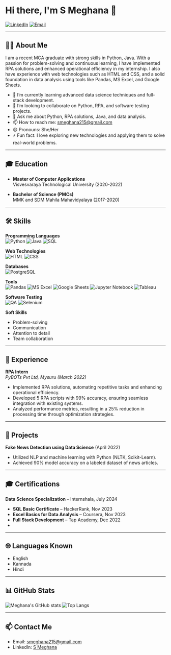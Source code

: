 # Hi there, I'm S Meghana 👋

[![LinkedIn](https://img.shields.io/badge/LinkedIn-S%20Meghana-blue?style=flat&logo=linkedin)](https://www.linkedin.com/in/s-meghana/)
[![Email](https://img.shields.io/badge/Email-smeghana215@gmail.com-red?style=flat&logo=gmail&logoColor=white)](mailto:smeghana215@gmail.com)

---

## 👩‍💻 About Me
I am a recent MCA graduate with strong skills in Python, Java. With a passion for problem-solving and continuous learning, I have implemented RPA solutions and enhanced operational efficiency in my internship. I also have experience with web technologies such as HTML and CSS, and a solid foundation in data analysis using tools like Pandas, MS Excel, and Google Sheets.

- 🌱 I’m currently learning advanced data science techniques and full-stack development.
- 👯 I’m looking to collaborate on Python, RPA, and software testing projects.
- 💬 Ask me about Python, RPA solutions, Java, and data analysis.
- 📫 How to reach me: [smeghana215@gmail.com](mailto:smeghana215@gmail.com)
- 😄 Pronouns: She/Her
- ⚡ Fun fact: I love exploring new technologies and applying them to solve real-world problems.

---

## 🎓 Education
- **Master of Computer Applications**  
  Visvesvaraya Technological University (2020-2022)  
 
- **Bachelor of Science (PMCs)**  
  MMK and SDM Mahila Mahavidyalaya (2017-2020)  
 

---

## 🛠️ Skills

**Programming Languages**  
![Python](https://img.shields.io/badge/-Python-3776AB?style=for-the-badge&logo=python&logoColor=white) 
![Java](https://img.shields.io/badge/-Java-007396?style=for-the-badge&logo=java&logoColor=white) 
![SQL](https://img.shields.io/badge/-SQL-4479A1?style=for-the-badge&logo=postgresql&logoColor=white)

**Web Technologies**  
![HTML](https://img.shields.io/badge/-HTML-E34F26?style=for-the-badge&logo=html5&logoColor=white) 
![CSS](https://img.shields.io/badge/-CSS-1572B6?style=for-the-badge&logo=css3&logoColor=white)

**Databases**  
![PostgreSQL](https://img.shields.io/badge/-PostgreSQL-336791?style=for-the-badge&logo=postgresql&logoColor=white)

**Tools**  
![Pandas](https://img.shields.io/badge/-Pandas-150458?style=for-the-badge&logo=pandas&logoColor=white) 
![MS Excel](https://img.shields.io/badge/-MS%20Excel-217346?style=for-the-badge&logo=microsoft-excel&logoColor=white) 
![Google Sheets](https://img.shields.io/badge/-Google%20Sheets-34A853?style=for-the-badge&logo=google-sheets&logoColor=white) 
![Jupyter Notebook](https://img.shields.io/badge/-Jupyter%20Notebook-F37626?style=for-the-badge&logo=jupyter&logoColor=white) 
![Tableau](https://img.shields.io/badge/-Tableau-E97627?style=for-the-badge&logo=tableau&logoColor=white)

**Software Testing**  
![QA](https://img.shields.io/badge/-QA-333333?style=for-the-badge) 
![Selenium](https://img.shields.io/badge/-Selenium-43B02A?style=for-the-badge&logo=selenium&logoColor=white)

**Soft Skills**  
- Problem-solving
- Communication
- Attention to detail
- Team collaboration

---

## 💼 Experience
**RPA Intern**  
*PyBOTs Pvt Ltd, Mysuru (March 2022)*  
- Implemented RPA solutions, automating repetitive tasks and enhancing operational efficiency.
- Developed 5 RPA scripts with 99% accuracy, ensuring seamless integration with existing systems.
- Analyzed performance metrics, resulting in a 25% reduction in processing time through optimization strategies.

---

## 🚀 Projects
**Fake News Detection using Data Science** (April 2022)  
- Utilized NLP and machine learning with Python (NLTK, Scikit-Learn).
- Achieved 90% model accuracy on a labeled dataset of news articles.

---

## 🎓 Certifications
**Data Science Specialization** – Internshala, July 2024
- **SQL Basic Certificate** – HackerRank, Nov 2023
- **Excel Basics for Data Analysis** – Coursera, Nov 2023
- **Full Stack Development** – Tap Academy, Dec 2022
-

---

## 🌐 Languages Known
- English
- Kannada
- Hindi

---

## 📊 GitHub Stats
![Meghana's GitHub stats](https://github-readme-stats.vercel.app/api?username=yourusername&show_icons=true&theme=radical)
![Top Langs](https://github-readme-stats.vercel.app/api/top-langs/?username=yourusername&layout=compact&theme=radical)

---

## 📫 Contact Me
- Email: [smeghana215@gmail.com](mailto:smeghana215@gmail.com)
- LinkedIn: [S Meghana](https://www.linkedin.com/in/s-meghana/)
